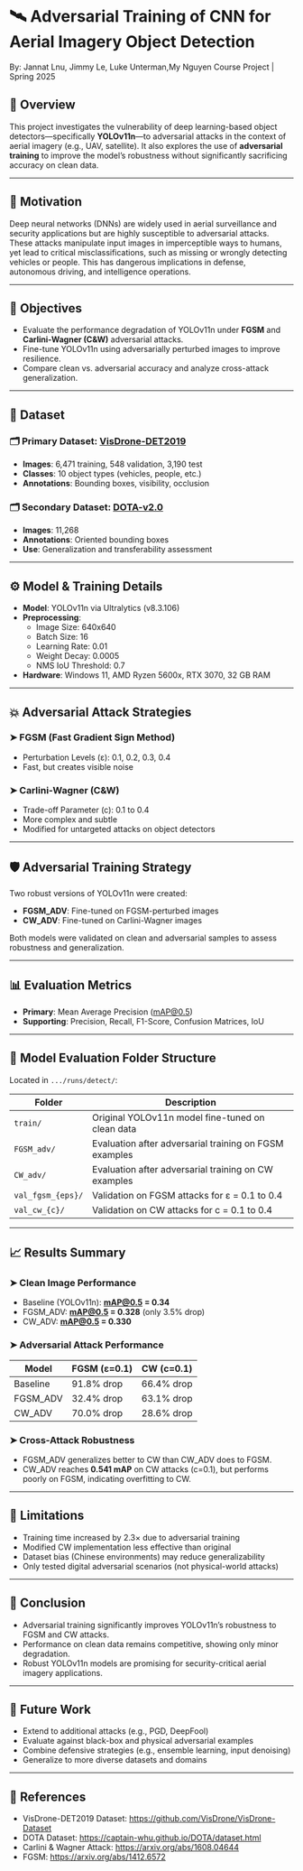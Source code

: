 # 🛰️ Adversarial Training of CNN for Aerial Imagery Object Detection

By:  Jannat Lnu, Jimmy Le, Luke Unterman,My Nguyen 
Course Project | Spring 2025

## 📌 Overview

This project investigates the vulnerability of deep learning-based object detectors—specifically **YOLOv11n**—to adversarial attacks in the context of aerial imagery (e.g., UAV, satellite). It also explores the use of **adversarial training** to improve the model’s robustness without significantly sacrificing accuracy on clean data.

---

## 🎯 Motivation

Deep neural networks (DNNs) are widely used in aerial surveillance and security applications but are highly susceptible to adversarial attacks. These attacks manipulate input images in imperceptible ways to humans, yet lead to critical misclassifications, such as missing or wrongly detecting vehicles or people. This has dangerous implications in defense, autonomous driving, and intelligence operations.

---

## 🧪 Objectives

- Evaluate the performance degradation of YOLOv11n under **FGSM** and **Carlini-Wagner (C&W)** adversarial attacks.
- Fine-tune YOLOv11n using adversarially perturbed images to improve resilience.
- Compare clean vs. adversarial accuracy and analyze cross-attack generalization.

---

## 🧰 Dataset

### 🗂️ Primary Dataset: [VisDrone-DET2019](https://github.com/VisDrone/VisDrone-Dataset)
- **Images**: 6,471 training, 548 validation, 3,190 test
- **Classes**: 10 object types (vehicles, people, etc.)
- **Annotations**: Bounding boxes, visibility, occlusion

### 🗂️ Secondary Dataset: [DOTA-v2.0](https://captain-whu.github.io/DOTA/dataset.html)
- **Images**: 11,268
- **Annotations**: Oriented bounding boxes
- **Use**: Generalization and transferability assessment

---

## ⚙️ Model & Training Details

- **Model**: YOLOv11n via Ultralytics (v8.3.106)
- **Preprocessing**:
  - Image Size: 640x640  
  - Batch Size: 16  
  - Learning Rate: 0.01  
  - Weight Decay: 0.0005  
  - NMS IoU Threshold: 0.7  
- **Hardware**: Windows 11, AMD Ryzen 5600x, RTX 3070, 32 GB RAM

---

## 💥 Adversarial Attack Strategies

### ➤ FGSM (Fast Gradient Sign Method)
- Perturbation Levels (ε): 0.1, 0.2, 0.3, 0.4
- Fast, but creates visible noise

### ➤ Carlini-Wagner (C&W)
- Trade-off Parameter (c): 0.1 to 0.4
- More complex and subtle
- Modified for untargeted attacks on object detectors

---

## 🛡️ Adversarial Training Strategy

Two robust versions of YOLOv11n were created:

- **FGSM_ADV**: Fine-tuned on FGSM-perturbed images
- **CW_ADV**: Fine-tuned on Carlini-Wagner images

Both models were validated on clean and adversarial samples to assess robustness and generalization.

---

## 📊 Evaluation Metrics

- **Primary**: Mean Average Precision (mAP@0.5)
- **Supporting**: Precision, Recall, F1-Score, Confusion Matrices, IoU

---

## 📁 Model Evaluation Folder Structure

Located in `.../runs/detect/`:

| Folder         | Description |
|----------------|-------------|
| `train/`       | Original YOLOv11n model fine-tuned on clean data |
| `FGSM_adv/`    | Evaluation after adversarial training on FGSM examples |
| `CW_adv/`      | Evaluation after adversarial training on CW examples |
| `val_fgsm_{eps}/` | Validation on FGSM attacks for ε = 0.1 to 0.4 |
| `val_cw_{c}/`     | Validation on CW attacks for c = 0.1 to 0.4 |

---

## 📈 Results Summary

### ➤ Clean Image Performance
- Baseline (YOLOv11n): **mAP@0.5 = 0.34**
- FGSM_ADV: **mAP@0.5 = 0.328** (only 3.5% drop)
- CW_ADV: **mAP@0.5 = 0.330**

### ➤ Adversarial Attack Performance

| Model       | FGSM (ε=0.1) | CW (c=0.1) |
|-------------|--------------|------------|
| Baseline    | 91.8% drop   | 66.4% drop |
| FGSM_ADV    | 32.4% drop   | 63.1% drop |
| CW_ADV      | 70.0% drop   | 28.6% drop |

### ➤ Cross-Attack Robustness
- FGSM_ADV generalizes better to CW than CW_ADV does to FGSM.
- CW_ADV reaches **0.541 mAP** on CW attacks (c=0.1), but performs poorly on FGSM, indicating overfitting to CW.

---

## 🧩 Limitations

- Training time increased by 2.3× due to adversarial training
- Modified CW implementation less effective than original
- Dataset bias (Chinese environments) may reduce generalizability
- Only tested digital adversarial scenarios (not physical-world attacks)

---

## 🚀 Conclusion

- Adversarial training significantly improves YOLOv11n’s robustness to FGSM and CW attacks.
- Performance on clean data remains competitive, showing only minor degradation.
- Robust YOLOv11n models are promising for security-critical aerial imagery applications.

---

## 🔮 Future Work

- Extend to additional attacks (e.g., PGD, DeepFool)
- Evaluate against black-box and physical adversarial examples
- Combine defensive strategies (e.g., ensemble learning, input denoising)
- Generalize to more diverse datasets and domains

---

## 📎 References

- VisDrone-DET2019 Dataset: https://github.com/VisDrone/VisDrone-Dataset
- DOTA Dataset: https://captain-whu.github.io/DOTA/dataset.html
- Carlini & Wagner Attack: https://arxiv.org/abs/1608.04644
- FGSM: https://arxiv.org/abs/1412.6572
